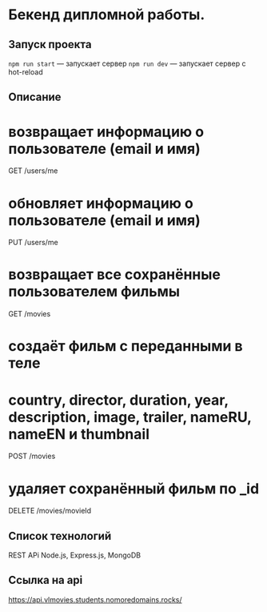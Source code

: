 # Бекенд дипломной работы.

## Запуск проекта

`npm run start` — запускает сервер
`npm run dev` — запускает сервер с hot-reload

## Описание

# возвращает информацию о пользователе (email и имя)
GET /users/me

# обновляет информацию о пользователе (email и имя)
PUT /users/me

# возвращает все сохранённые пользователем фильмы
GET /movies

# создаёт фильм с переданными в теле
# country, director, duration, year, description, image, trailer, nameRU, nameEN и thumbnail 
POST /movies

# удаляет сохранённый фильм по _id
DELETE /movies/movieId 


## Список технологий

REST APi
Node.js, Express.js, MongoDB

## Ссылка на api
https://api.vlmovies.students.nomoredomains.rocks/
